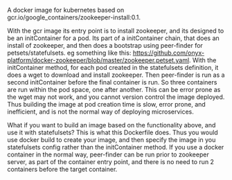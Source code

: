 A docker image for kubernetes based on gcr.io/google_containers/zookeeper-install:0.1.

With the gcr image its entry point is to install zookeeper, and its designed to be an initContainer for a pod.  Its part of a initContainer chain, that does an install of zookeeper, and then does a bootstrap using peer-finder for petsets/statefulsets.  eg something like this: https://github.com/onyx-platform/docker-zookeeper/blob/master/zookeeper.petset.yaml. With the initContainer method, for each pod created in the statefulsets definition, it does a wget to download and install zookeeper. Then peer-finder is run as a second initContainer before the final container is run. So three containers are run within the pod space, one after another. This can be error prone as the wget may not work, and you cannot version control the image deployed. Thus building the image at pod creation time is slow, error prone, and inefficient, and is not the normal way of deploying microservices. 

What if you want to build an image based on the functionality above, and use it with statefulsets? This is what this Dockerfile does. Thus you would use docker build to create your image, and then specify the image in you statefulsets config rather than the initContainer method. If you use a docker container in the normal way, peer-finder can be run prior to zookeeper server, as part of the container entry point, and there is no need to run 2 containers before the target container.

